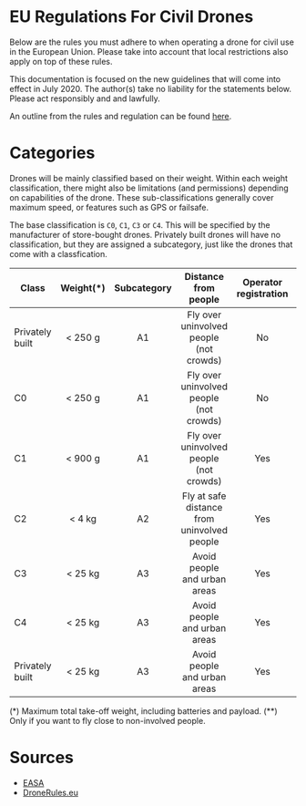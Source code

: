 # EU Regulations For Civil Drones

Below are the rules you must adhere to when operating a drone for civil use in the European Union.
Please take into account that local restrictions also apply on top of these rules.

This documentation is focused on the new guidelines that will come into effect in July 2020.
The author(s) take no liability for the statements below. Please act responsibly and and lawfully.

An outline from the rules and regulation can be found [here](https://www.easa.europa.eu/sites/default/files/dfu/217307_EASA_DRONE_POSTER_2018%20final.pdf).

# Categories

Drones will be mainly classified based on their weight. Within each weight classification, there might also be
limitations (and permissions) depending on capabilities of the drone. These sub-classifications generally cover
maximum speed, or features such as GPS or failsafe.

The base classification is `C0`, `C1`, `C3` or `C4`. This will be specified by the manufacturer of store-bought drones. 
Privately built drones will have no classification, but they are assigned a subcategory, just like the drones that come with
a classfication.


 Class | Weight(\*) | Subcategory | Distance from people | Operator registration | Pilot competence
------------------|:----------:|:-----------:|:-------------------------------------------:|:----------------------:|:-----------------------------------------------:
| Privately built | < 250 g | A1 | Fly over uninvolved people (not crowds)   | No  | Read owner manual                              |
| C0              | < 250 g | A1 | Fly over uninvolved people (not crowds)   | No  | Read owner manual                              |
| C1              | < 900 g | A1 | Fly over uninvolved people (not crowds)   | Yes | Read manual, pass online test                  |
| C2              | < 4 kg  | A2 | Fly at safe distance from uninvolved people | Yes | Read manual, pass online test, extra test (\*\*) |
| C3              | < 25 kg | A3 | Avoid people and urban areas                | Yes | Read manual, pass online test                  |
| C4              | < 25 kg | A3 | Avoid people and urban areas                | Yes | Read manual, pass online test                  |
| Privately built | < 25 kg | A3 | Avoid people and urban areas                | Yes | Read manual, pass online test                  |

(\*) Maximum total take-off weight, including batteries and payload.
(\*\*) Only if you want to fly close to non-involved people.

# Sources

- [EASA](https://www.easa.europa.eu/easa-and-you/civil-drones-rpas)
- [DroneRules.eu](https://dronerules.eu/sl/professional/eu_regulations_updates)
